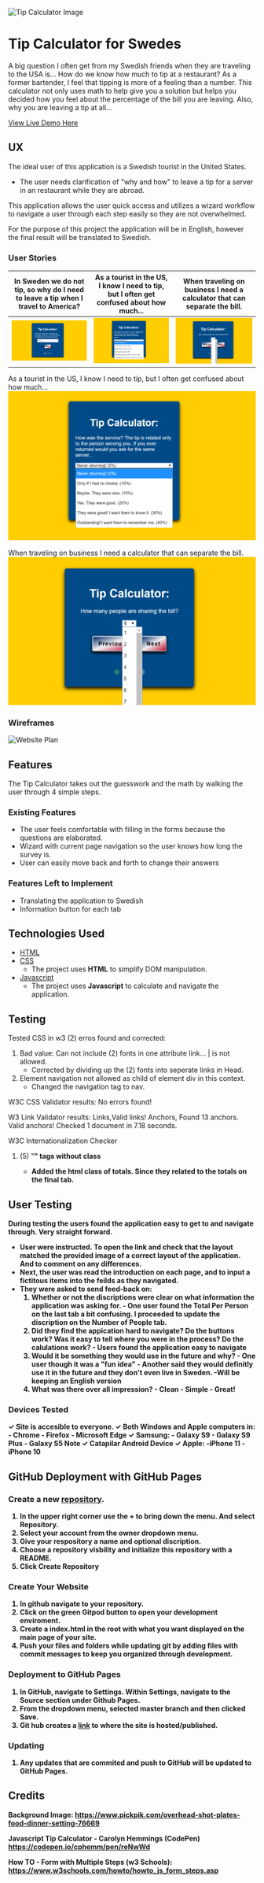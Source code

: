 ![Tip Calculator Image](https://github.com/TiffanyDonner/tipping-calculator-in-swedish/blob/master/assets/images/tipHeading.PNG)
# Tip Calculator for Swedes
A big question I often get from my Swedish friends when they are traveling to the USA is... 
How do we know how much to tip at a restaurant?
As a former bartender, I feel that tipping is more of a feeling than a number. This calculator not only uses math
to help give you a solution but helps you decided how you feel about the percentage of the bill you are leaving. 
Also, why you are leaving a tip at all...

[View Live Demo Here](https://tiffanydonner.github.io/tipping-calculator-in-swedish/)

## UX
The ideal user of this application is a Swedish tourist in the United States.
- The user needs clarification of "why and how" to leave a tip for a server in an restaurant while they are abroad.

This application allows the user quick access and utilizes a wizard workflow to navigate a user through each step easily so they are not overwhelmed. 

For the purpose of this project the application will be in English, however the final result will be translated to Swedish.

### User Stories
In Sweden we do not tip, so why do I need to leave a tip when I travel to America? | As a tourist in the US, I know I need to tip, but I often get confused about how much... | When traveling on business I need a calculator that can separate the bill.
-----------------------------------------------------------------------------------|----------------------------------------------------------------------------------------- | -------------------------------------------------------------------------
![Why Tip](https://github.com/TiffanyDonner/tip-calculator-project-final/blob/master/assets/images/billAmount.PNG "Why Tip Image") | ![What to Tip](https://github.com/TiffanyDonner/tip-calculator-project-final/blob/master/assets/images/tipPercentage.PNG "What to Tip Image") | ![How Many People](https://github.com/TiffanyDonner/tip-calculator-project-final/blob/master/assets/images/sharingBill.PNG "Number of People Image")
  
As a tourist in the US, I know I need to tip, but I often get confused about how much...
![What to Tip](https://github.com/TiffanyDonner/tip-calculator-project-final/blob/master/assets/images/tipPercentage.PNG "What to Tip Image")
  
When traveling on business I need a calculator that can separate the bill.
![How Many People](https://github.com/TiffanyDonner/tip-calculator-project-final/blob/master/assets/images/sharingBill.PNG "Number of People Image")

### Wireframes
![Website Plan](https://github.com/TiffanyDonner/tipping-calculator-in-swedish/blob/master/assets/images/tipCalculatorWireframesFinal.PNG "Wireframes Image")

## Features
The Tip Calculator takes out the guesswork and the math by walking the user through 4 simple steps. 
 
### Existing Features
- The user feels comfortable with filling in the forms because the questions are elaborated. 
- Wizard with current page navigation so the user knows how long the survey is.
- User can easily move back and forth to change their answers

### Features Left to Implement
- Translating the application to Swedish
- Information button for each tab

## Technologies Used
- [HTML](https://www.w3.org/html/)
- [CSS](https://www.w3.org/Style/CSS/Overview.en.html)
    - The project uses **HTML** to simplify DOM manipulation.
- [Javascript](https://developer.mozilla.org/en-US/docs/Web/JavaScript)
    - The project uses **Javascript** to calculate and navigate the application.

## Testing
Tested CSS in w3 (2) erros found and corrected:
1. Bad value: Can not include (2) fonts in one attribute link... | is not allowed.
    - Corrected by dividing up the (2) fonts into seperate links in Head.
2. Element navigation not allowed as child of element div in this context.
    - Changed the navigation tag to nav.

W3C CSS Validator results: No errors found!

W3 Link Validator results: Links,Valid links! Anchors, Found 13 anchors. Valid anchors! Checked 1 document in 7.18 seconds.

W3C Internationalization Checker
1. (5) "<b>" tags without class
    - Added the html class of totals. Since they related to the totals on the final tab.

## User Testing
During testing the users found the application easy to get to and navigate through. Very straight forward.
- User were instructed. To open the link and check that the layout matched the provided image of a correct layout of the application. And to comment on any differences.
- Next, the user was read the introduction on each page, and to input a fictitous items into the feilds as they navigated.
- They were asked to send feed-back on:
    1. Whether or not the discriptions were clear on what information the application was asking for.
            - One user found the Total Per Person on the last tab a bit confusing. I proceeded to update the discription on the Number of People tab.
    2. Did they find the appication hard to navigate? Do the buttons work? Was it easy to tell where you were in the process? Do the calulations work?
            - Users found the application easy to navigate
    3. Would it be something they would use in the future and why?
            - One user though it was a "fun idea"
            - Another said they would definitly use it in the future and they don't even live in Sweden.
                    -Will be keeping an English version
    4. What was there over all impression?
            - Clean
            - Simple
            - Great!

### Devices Tested
✓ Site is accesible to everyone.
✓ Both Windows and Apple computers in:
    - Chrome
    - Firefox
    - Microsoft Edge
✓ Samsung:
    - Galaxy S9
    - Galaxy S9 Plus
    - Galaxy S5 Note
✓ Catapilar Android Device
✓ Apple:
    -iPhone 11
    -iPhone 10

## GitHub Deployment with GitHub Pages

### Create a new [repository](https://github.com/TiffanyDonner/tipping-calculator-in-swedish/). 
1. In the upper right corner use the + to bring down the menu. And select Repository.
2. Select your account from the owner dropdown menu.
3. Give your respository a name and optional discription.
4. Choose a repository visbility and initialize this repository with a README.
5. Click Create Repository

### Create Your Website
1. In github navigate to your repository.
2. Click on the green Gitpod button to open your development enviroment.
3. Create a index.html in the root with what you want displayed on the main page of your site.
4. Push your files and folders while updating git by adding files with commit messages to keep you organized through development.

### Deployment to GitHub Pages
1. In GitHub, navigate to Settings. Within Settings, navigate to the Source section under Github Pages. 
2. From the dropdown menu, selected master branch and then clicked Save. 
3. Git hub creates a [link](https://tiffanydonner.github.io/tipping-calculator-in-swedish/) to where the site is hosted/published.

### Updating
1. Any updates that are commited and push to GitHub will be updated to GitHub Pages.

## Credits
Background Image:
https://www.pickpik.com/overhead-shot-plates-food-dinner-setting-76669

Javascript Tip Calculator - Carolyn Hemmings (CodePen)
https://codepen.io/cphemm/pen/reNwWd

How TO - Form with Multiple Steps (w3 Schools):
https://www.w3schools.com/howto/howto_js_form_steps.asp